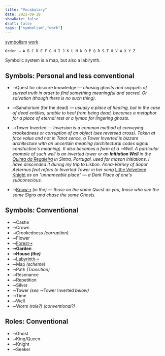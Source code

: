 ```yaml
---
title: "Vocabulary"
date: 2021-09-18
showDate: false
draft: false
tags: ["symbolism","work"]
---
```

[symbolism](/tags/symbolism) [work](/tags/work)

` Order → A B C D E F G H I J K L M N O P Q R S T U V W X Y Z
`

Symbolic system is a map, but also a labirynth.

## Symbols: Personal and less conventional

* ⊸Quest for obscure knowledge — _chasing ghosts and snippets of surreal truth in order to find something meaningful and sacred. Or salvation (though there is no such thing)._

* ⊸Sanatorium (for the dead) — _usually a place of healing, but in the case of dead entities, unable to heal from being dead, becomes a metaphor for a place of eternal rest or a lymbo for lingering ghosts._

* ⊸Tower Inverted — _Inversion is a common method of conveying crookedness or corruption of an object (see reversed cross). Taken at face value and not in Tarot sence, a Tower Inverted is bizzare architecture with an uncertain meaning (architectural codes signal constuction's meaning). It also becomes a form of a ⊸Well. A particular example of such well is an inverted tower or an **Initiation Well** in the [Quinta da Regaleira](https://en.wikipedia.org/wiki/Quinta_da_Regaleira) in Sintra, Portugal, used for mason initiations. I have descended it during my trip to Lisbon. Anna-Varney of Sopor Aeternus feat refers to Inverted Tower in her song_ [Little Velveteen Knight](https://songmeanings.com/songs/view/3530822107858538611/) _as an "unnameable place" — a Dark Place of one's subconscious._

* ⊸[Know⇢](https://www.instagram.com/stories/highlights/18092344267086797/) _(in the)_ — _those on the same Quest as you, those who see the same Signs and chase the same Ghosts._

## Symbols: Conventional

* ⊸Castle
* ⊸Crown
* ⊸Crookedness _(corruption)_
* ⊸Flower
* ⊸[Forest⇢](https://www.instagram.com/transition_space/)
* **⊸Garden**
* **⊸House _(the)_**
* ⊸[Labyrinth⇢](https://www.labyrinthdesigners.org)
* ⊸Map _(scheme)_
* ⊸Path _(Transition)_
* ⊸Resonance
* ⊸Repetition
* ⊸Silver
* ⊸Tower _(see_ ⊸Tower Inverted _below)_
* ⊸Time
* ⊸Well
* ⊸Worm _(role?)_ _(conventional?)_


## Roles: Conventional

* ⊸Ghost
* ⊸King/Queen
* ⊸Knight
* ⊸Seeker